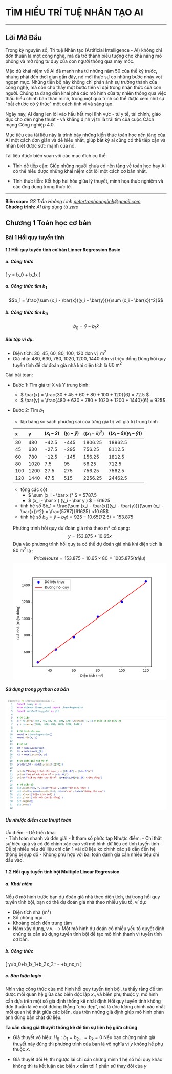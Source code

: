 
# TÌM HIỂU TRÍ TUỆ NHÂN TẠO AI
---
## Lời Mở Đầu
Trong kỷ nguyên số, Trí tuệ Nhân tạo (Artificial Intelligence - AI) không chỉ đơn thuần là một công nghệ, mà đã trở thành biểu tượng cho khả năng mô phỏng và mở rộng tư duy của con người thông qua máy móc.

Mặc dù khái niệm về AI đã manh nha từ những năm 50 của thế kỷ trước, nhưng phải đến thời gian gần đây, nó mới thực sự có những bước nhảy vọt ngoạn mục. Những tiến bộ này không chỉ phản ánh sự trưởng thành của công nghệ, mà còn cho thấy một bước tiến vĩ đại trong nhận thức của con người. Chúng ta đang dần khai phá các mô hình của tự nhiên thông qua việc thấu hiểu chính bản thân mình, trong một quá trình có thể được xem như sự "bắt chước có ý thức" một cách tinh vi và sáng tạo.

Ngày nay, AI đang len lỏi vào hầu hết mọi lĩnh vực - từ y tế, tài chính, giáo dục cho đến nghệ thuật - và khẳng định vị trí là trái tim của cuộc Cách mạng Công nghiệp 4.0.

Mục tiêu của tài liệu này là trình bày những kiến thức toán học nền tảng của AI một cách đơn giản và dễ hiểu nhất, giúp bất kỳ ai cũng có thể tiếp cận và nhận biết được sức mạnh của nó.

Tài liệu được biên soạn với các mục đích cụ thể:

- Tính dễ tiếp cận: Giúp những người chưa có nền tảng về toán học hay AI có thể hiểu được những khái niệm cốt lõi một cách cơ bản nhất.

- Tính thực tiễn: Kết hợp hài hòa giữa lý thuyết, minh họa thực nghiệm và các ứng dụng trong thực tế.
---

**Biên soạn:** *GS Trần Hoàng Linh petertranhoanglinh@gmail.com*  
**Chương trình:** *AI ứng dụng từ zero*  
<div style="page-break-after: always;"></div>

## Chương 1 Toán học cơ bản
### Bài 1 Hồi quy tuyến tính
#### 1.1 Hồi quy tuyến tính cơ bản Linner Regression Basic
##### a. Công thức
\[
y = b_0 + b_1x
\]
##### a. Công thức tìm $b_1$
 $$b_1 = \frac{\sum (x_i - \bar{x})(y_i - \bar{y})}{\sum (x_i - \bar{x})^2}$$
##### b. Công thức tìm $b_0$
 $$b_0 = \bar{y} - b_1 \bar{x}$$

##### Bài tập ví dụ.
- Diện tích: 30, 45, 60, 80, 100, 120  đơn vị  $~\mathrm{m}^2$
- Giá nhà: 480, 630, 780, 1020, 1200, 1440  đơn vị triệu đồng
Dùng hồi quy tuyến tính để dự đoán giá nhà khi diện tích là $80~\mathrm{m}^2$

Giải bài toán: 
- Bước 1: Tìm giá trị X và Y trung bình:
    - $ \bar{x} = \frac{30 + 45 + 60 + 80 + 100 + 120}{6} = 72.5 $
    - $ \bar{y} = \frac{480 + 630 + 780 + 1020 + 1200 + 1440}{6} = 925$

- Bước 2: Tìm $b_1$

    - lập bảng so sách phương sai của từng giá trị với giá trị trung bình 

    | x   | y    | $(x_i - \bar{x})$ | $(y_i - \bar{y})$ | $((x_i - \bar{x})^2)$ | $((x_i - \bar{x})(y_i - \bar{y}))$ |
    | --- | ---- | --------------- | --------------- | ------------------- | -------------------------------- |
    | 30  | 480  | -42.5           | -445            | 1806.25             | 18962.5                          |
    | 45  | 630  | -27.5           | -295            | 756.25              | 8112.5                           |
    | 60  | 780  | -12.5           | -145            | 156.25              | 1812.5                           |
    | 80  | 1020 | 7.5             | 95              | 56.25               | 712.5                            |
    | 100 | 1200 | 27.5            | 275             | 756.25              | 7562.5                           |
    | 120 | 1440 | 47.5            | 515             | 2256.25             | 24462.5                          |

    - tổng các cột 
      - $ \sum (x_i - \bar x )² $ = 5787.5
      - $  (x_i - \bar x )  (y_i - \bar y ) $ = 61625
    - tính hệ số $b_1 = \frac{\sum (x_i - \bar{x})(y_i - \bar{y})}{\sum (x_i - \bar{x})^2} = \frac{5787}{61625} ≈10.65$
    - tính hệ số $b_0 = \bar{y} - b_1 \bar{x} =  925 - 10.65(72.5) =  153.875$
    
    Phương trình hồi quy dự đoán giá nhà theo m² có dạng: 
        $$ y = 153.875 + 10.65 x $$
    Dựa vào phương trình hồi quy ta có thể dự đoán giá nhà khi diện tích là $80~\mathrm{m}^2$ là :
    $$ PriceHouse = 153.875 + 10.65 \times 80 = 1005.875 (triệu)  $$ 
    <img src="./image.png" alt="Regression result" width="600">
##### Sử dụng trong python cơ bản
![alt text](image-2.png)
##### Ưu nhược điểm của thuật toán
 Ưu điểm: 
        - Dễ triển khai  
        - Tính toán nhanh và đơn giải
        - Ít tham số phức tạp
 Nhược điểm:
        - Chỉ thật sự hiệu quả và có độ chính xác cao với mô hình dữ liệu có tính tuyến tính 
        - Dễ bị nhiễu nếu dữ liệu chỉ cần 1 vài dữ liệu ko chính xác sẽ dẫn đến hệ thống bị sụp đổ
        - Không phù hợp với bài toán đánh gía cần nhiều tiêu chí đầu vào.

<div style="page-break-after: always;"></div>

#### 1.2 Hồi quy tuyến tính bội Multiple Linear Regression

##### a. Khái niệm
Nếu ở mô hình trước bạn dự đoán giá nhà theo diện tích,
thì trong hồi quy tuyến tính bội, bạn có thể dự đoán giá nhà theo nhiều yếu tố, ví dụ:

- Diện tích nhà (m²)
- Số phòng ngủ
- Khoảng cách đến trung tâm
- Năm xây dựng, v.v.
--> Một mô hình dự đoán có nhiều yếu tố quyết định chúng ta cần sử dụng tuyến tính bội để tạo mô hình thanh vì tuyến tính cơ bản.
##### b. Công thức
\[
  y=b_0​+b_1​x_1​+b_2​x_2​+⋯+b_n​x_n​
\]
##### c. Bàn luận logic

Nhìn vào công thức của mô hình hồi quy tuyến tính bội, ta thấy rằng để tìm được mối quan hệ giữa các biến độc lập $x_n$ và biến phụ thuộc y, mô hình cần dựa trên một số giả định thống kê nhất định.Hồi quy tuyến tính không đơn thuần là vẽ một đường thẳng “cho đẹp”, mà là ước lượng chính xác nhất mối quan hệ thật giữa các biến, dựa trên những giả định giúp mô hình phản ánh đúng bản chất dữ liệu.

<b> Ta cần dùng giả thuyết thống kê để tìm sự liên hệ giữa chúng</b>

- Giả thuyết vô hiệu:  $H_0 : b_1 = b_2 ... = b_k =0$
Nếu bạn chứng minh giả thuyết này đúng thì phương trình của bạn là vô nghĩa vì $y$ không hề phụ thuộc $x$.

- Giả thuyết đối $H_1$ thì ngược lại chỉ cần chứng minh 1 hệ số hồi quy khác không thì ta kết luận các biến $x$ dẫn tới 1 phấn sử thay đổi của $y$






























